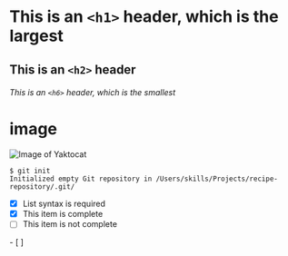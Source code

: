 # This is an `<h1>` header, which is the largest
## This is an `<h2>` header
###### This is an `<h6>` header, which is the smallest
# image

![Image of Yaktocat](https://octodex.github.com/images/yaktocat.png)

```
$ git init
Initialized empty Git repository in /Users/skills/Projects/recipe-repository/.git/
```

- [x] List syntax is required
- [x] This item is complete
- [ ] This item is not complete

 \- \[ ]
